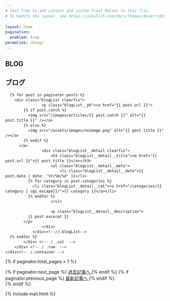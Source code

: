 ```yaml
---
# Feel free to add content and custom Front Matter to this file.
# To modify the layout, see https://jekyllrb.com/docs/themes/#overriding-theme-defaults

layout: home
pagination: 
  enabled: true
permalink: /blog/
---
```


<section class="tp-section tp-section">
	<div class="container mt9">
		<div class="row">
			<div class="col-md-3">
				<div class="tp-section-header">
					<h2 class="tp-section-header__title">BLOG</h2>
					<h2 class="tp-section-header__title-ja is-ja">ブログ</h2>
				</div>
			</div>
			<div class="col-md-9">

      {% for post in paginator.posts %}
        <div class="blogList clearfix">
					<p class="blogList__ph"><a href="{{ post.url }}">
            {% if post.catch %}
              <img src="/images/articles/{{ post.catch }}" alt="{{ post.title }}" /></a>
            {% else %}
              <img src="/assets/images/noimage.png" alt="{{ post.title }}" /></a>
            {% endif %}
          </p>
					<div class="blogList__detail clearfix">
						<h3 class="blogList__detail__title"><a href="{{ post.url }}">{{ post.title }}</a></h3>
						<ul class="blogList__detail__meta">
							<li class="blogList__detail__date">{{ post.date | date: '%Y/%m/%d' }}</li>
              {% for category in post.categories %}
                <li class="blogList__detail__cat"><a href="/categories/{{ category | cgi_escape}}/">{{ category }}</a></li>
              {% endfor %}
						</ul>

						<p class="blogList__detail__description">
              {{ post.excerpt }}
            </p>
					</div>
				</div><!--//.blogList-->
      {% endfor %}
			</div> <!-- / .col  -->
		</div> <!-- / .row  -->
	</div><!-- /.container -->
</section>

{% if paginator.total_pages > 1 %}
  <div class="tablenav">
    {% if paginator.next_page %}
  	 <a class="prev page-numbers" href="{{ paginator.next_page_path }}">
      <span class="is-ja">過去記事へ</span>
    </a>
    {% endif %}
    {% if paginator.previous_page %}
      <a class="next page-numbers" href="{{ paginator.previous_page_path }}">
        <span class="is-ja">最新記事へ</span>
      </a>
    {% endif %}
  </div>
{% endif %}

{% include mail.html %}
